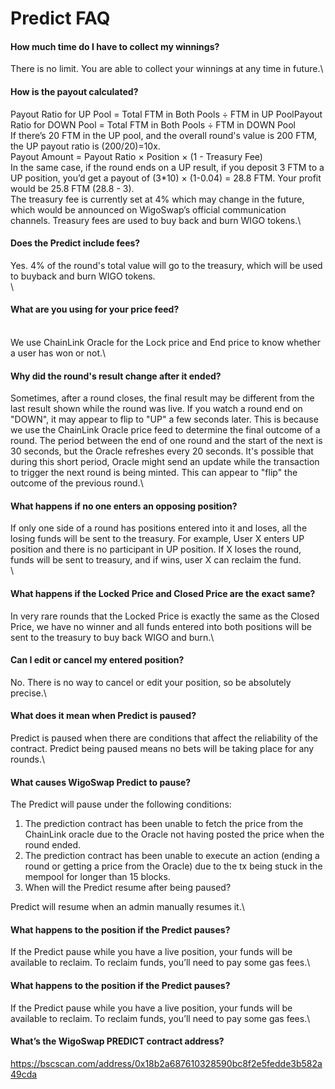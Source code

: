 # Predict FAQ

#### How much time do I have to collect my winnings?

There is no limit. You are able to collect your winnings at any time in future.\


#### How is the payout calculated?

Payout Ratio for UP Pool = Total FTM in Both Pools ÷ FTM in UP PoolPayout Ratio for DOWN Pool = Total FTM in Both Pools ÷ FTM in DOWN Pool\
If there’s 20 FTM in the UP pool, and the overall round's value is 200 FTM, the UP payout ratio is (200/20)=10x.\
Payout Amount = Payout Ratio × Position × (1 - Treasury Fee)\
In the same case, if the round ends on a UP result, if you deposit 3 FTM to a UP position, you’d get a payout of (3\*10) × (1-0.04) = 28.8 FTM. Your profit would be 25.8 FTM (28.8 - 3).\
The treasury fee is currently set at 4% which may change in the future, which would be announced on WigoSwap’s official communication channels. Treasury fees are used to buy back and burn WIGO tokens.\


#### Does the Predict include fees?

Yes. 4% of the round's total value will go to the treasury, which will be used to buyback and burn WIGO tokens.\
\


#### What are you using for your price feed?

\
We use ChainLink Oracle for the Lock price and End price to know whether a user has won or not.\


#### Why did the round's result change after it ended?

Sometimes, after a round closes, the final result may be different from the last result shown while the round was live. If you watch a round end on "DOWN", it may appear to flip to "UP" a few seconds later. This is because we use the ChainLink Oracle price feed to determine the final outcome of a round. The period between the end of one round and the start of the next is 30 seconds, but the Oracle refreshes every 20 seconds. It's possible that during this short period, Oracle might send an update while the transaction to trigger the next round is being minted. This can appear to "flip" the outcome of the previous round.\


#### What happens if no one enters an opposing position?

If only one side of a round has positions entered into it and loses, all the losing funds will be sent to the treasury. For example, User X enters UP position and there is no participant in UP position. If X loses the round, funds will be sent to treasury, and if wins, user X can reclaim the fund.\
\


#### What happens if the Locked Price and Closed Price are the exact same?

In very rare rounds that the Locked Price is exactly the same as the Closed Price, we have no winner and all funds entered into both positions will be sent to the treasury to buy back WIGO and burn.\


#### Can I edit or cancel my entered position?

No. There is no way to cancel or edit your position, so be absolutely precise.\


#### What does it mean when Predict is paused?

Predict is paused when there are conditions that affect the reliability of the contract. Predict being paused means no bets will be taking place for any rounds.\


#### What causes WigoSwap Predict to pause?

The Predict will pause under the following conditions:

1. The prediction contract has been unable to fetch the price from the ChainLink oracle due to the Oracle not having posted the price when the round ended.
2. The prediction contract has been unable to execute an action (ending a round or getting a price from the Oracle) due to the tx being stuck in the mempool for longer than 15 blocks.
3. When will the Predict resume after being paused?

Predict will resume when an admin manually resumes it.\


#### What happens to the position if the Predict pauses?

If the Predict pause while you have a live position, your funds will be available to reclaim. To reclaim funds, you’ll need to pay some gas fees.\


#### What happens to the position if the Predict pauses?

If the Predict pause while you have a live position, your funds will be available to reclaim. To reclaim funds, you’ll need to pay some gas fees.\


#### What’s the WigoSwap PREDICT contract address?

https://bscscan.com/address/0x18b2a687610328590bc8f2e5fedde3b582a49cda
